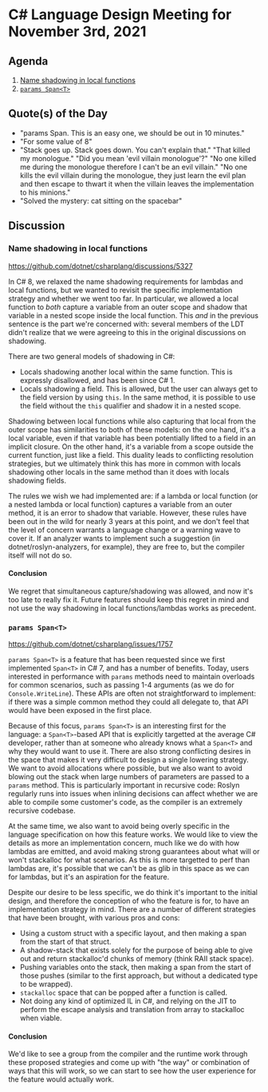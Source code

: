 # C# Language Design Meeting for November 3rd, 2021

## Agenda

1. [Name shadowing in local functions](#name-shadowing-in-local-functions)
2. [`params Span<T>`](#params-spant)

## Quote(s) of the Day

- "params Span<T>. This is an easy one, we should be out in 10 minutes."
- "For some value of 8"
- "Stack goes up. Stack goes down. You can't explain that." "That killed my monologue." "Did you mean 'evil villain monologue'?" "No one killed me during the monologue
therefore I can't be an evil villain." "No one kills the evil villain during the monologue, they just learn the evil plan and then escape to thwart it when the villain
leaves the implementation to his minions."
- "Solved the mystery: cat sitting on the spacebar"

## Discussion

### Name shadowing in local functions

https://github.com/dotnet/csharplang/discussions/5327

In C# 8, we relaxed the name shadowing requirements for lambdas and local functions, but we wanted to revisit the specific implementation strategy and whether we went too
far. In particular, we allowed a local function to _both_ capture a variable from an outer scope and shadow that variable in a nested scope inside the local function. This
_and_ in the previous sentence is the part we're concerned with: several members of the LDT didn't realize that we were agreeing to this in the original discussions on
shadowing.

There are two general models of shadowing in C#:

* Locals shadowing another local within the same function. This is expressly disallowed, and has been since C# 1.
* Locals shadowing a field. This is allowed, but the user can always get to the field version by using `this`. In the same method, it is possible to use the field without
the `this` qualifier and shadow it in a nested scope.

Shadowing between local functions while also capturing that local from the outer scope has similarities to both of these models: on the one hand, it's a local variable,
even if that variable has been potentially lifted to a field in an implicit closure. On the other hand, it's a variable from a scope outside the current function, just like
a field. This duality leads to conflicting resolution strategies, but we ultimately think this has more in common with locals shadowing other locals in the same method than
it does with locals shadowing fields.

The rules we wish we had implemented are: if a lambda or local function (or a nested lambda or local function) captures a variable from an outer method, it is an error to
shadow that variable. However, these rules have been out in the wild for nearly 3 years at this point, and we don't feel that the level of concern warrants a language change
or a warning wave to cover it. If an analyzer wants to implement such a suggestion (in dotnet/roslyn-analyzers, for example), they are free to, but the compiler itself will
not do so.

#### Conclusion

We regret that simultaneous capture/shadowing was allowed, and now it's too late to really fix it. Future features should keep this regret in mind and not use the way shadowing
in local functions/lambdas works as precedent.

### `params Span<T>`

https://github.com/dotnet/csharplang/issues/1757

`params Span<T>` is a feature that has been requested since we first implemented `Span<T>` in C# 7, and has a number of benefits. Today, users interested in performance with
`params` methods need to maintain overloads for common scenarios, such as passing 1-4 arguments (as we do for `Console.WriteLine`). These APIs are often not straightforward
to implement: if there was a simple common method they could all delegate to, that API would have been exposed in the first place.

Because of this focus, `params Span<T>` is an interesting first for the language: a `Span<T>`-based API that is explicitly targetted at the average C# developer, rather than
at someone who already knows what a `Span<T>` and why they would want to use it. There are also strong conflicting desires in the space that makes it very difficult to design
a single lowering strategy. We want to avoid allocations where possible, but we also want to avoid blowing out the stack when large numbers of parameters are passed to a
`params` method. This is particularly important in recursive code: Roslyn regularly runs into issues when inlining decisions can affect whether we are able to compile some
customer's code, as the compiler is an extremely recursive codebase.

At the same time, we also want to avoid being overly specific in the language specification on how this feature works. We would like to view the details as more an implementation
concern, much like we do with how lambdas are emitted, and avoid making strong guarantees about what will or won't stackalloc for what scenarios. As this is more targetted to
perf than lambdas are, it's possible that we can't be as glib in this space as we can for lambdas, but it's an aspiration for the feature.

Despite our desire to be less specific, we do think it's important to the initial design, and therefore the conception of who the feature is for, to have an implementation
strategy in mind. There are a number of different strategies that have been brought, with various pros and cons:

* Using a custom struct with a specific layout, and then making a span from the start of that struct.
* A shadow-stack that exists solely for the purpose of being able to give out and return stackalloc'd chunks of memory (think RAII stack space).
* Pushing variables onto the stack, then making a span from the start of those pushes (similar to the first approach, but without a dedicated type to be wrapped).
* `stackalloc` space that can be popped after a function is called.
* Not doing any kind of optimized IL in C#, and relying on the JIT to perform the escape analysis and translation from array to stackalloc when viable.

#### Conclusion

We'd like to see a group from the compiler and the runtime work through these proposed strategies and come up with "the way" or combination of ways that this will work, so we
can start to see how the user experience for the feature would actually work.
